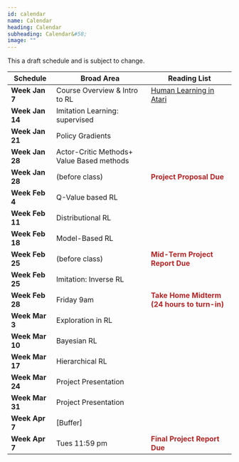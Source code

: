 ```yaml
---
id: calendar
name: Calendar
heading: Calendar
subheading: Calendar&#58;
image: ""
---
```


This a draft schedule and is subject to change.  

|Schedule           | Broad Area                | Reading List
|-----------|------------------------|---------
|**Week Jan 7** | Course Overview & Intro to RL	|[Human Learning in Atari](https://core.ac.uk/download/pdf/141473125.pdf)|
|**Week Jan 14** | 	Imitation Learning: supervised	||
|**Week Jan 21** | 	Policy Gradients	||
|**Week Jan 28** | 	Actor-Critic Methods+ Value Based methods	||
|**Week Jan 28** | 	(before class)	| **<span style="color:#b32425">Project Proposal Due</span>**|
|**Week Feb 4** | Q-Value based RL	||
|**Week Feb 11** | 	Distributional RL	||
|**Week Feb 18** | 	Model-Based RL	||
|**Week Feb 25** | 	(before class)	|**<span style="color:#b32425">Mid-Term Project Report Due</span>**|
|**Week Feb 25** | 	Imitation: Inverse RL	||
|**Week Feb 28** | 	Friday 9am	| **<span style="color:#b32425">Take Home Midterm (24 hours to turn-in)</span>**|
|**Week Mar 3** | Exploration in RL	||
|**Week Mar 10** | 	Bayesian RL	||
|**Week Mar 17** | 	Hierarchical RL	||
|**Week Mar 24** | 	Project Presentation	||
|**Week Mar 31** | 	Project Presentation	||
|**Week Apr 7** | [Buffer]	||
|**Week Apr 7** | Tues 11:59 pm	|**<span style="color:#b32425">Final Project Report Due</span>**|
